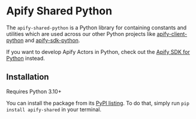 # Apify Shared Python

The `apify-shared-python` is a Python library for containing constants and utilities which are used across
our other Python projects like [apify-client-python](https://github.com/apify/apify-client-python)
and [apify-sdk-python](https://github.com/apify/apify-sdk-python).

If you want to develop Apify Actors in Python,
check out the [Apify SDK for Python](https://docs.apify.com/sdk/python) instead.

## Installation

Requires Python 3.10+

You can install the package from its [PyPI listing](https://pypi.org/project/apify-shared).
To do that, simply run `pip install apify-shared` in your terminal.
